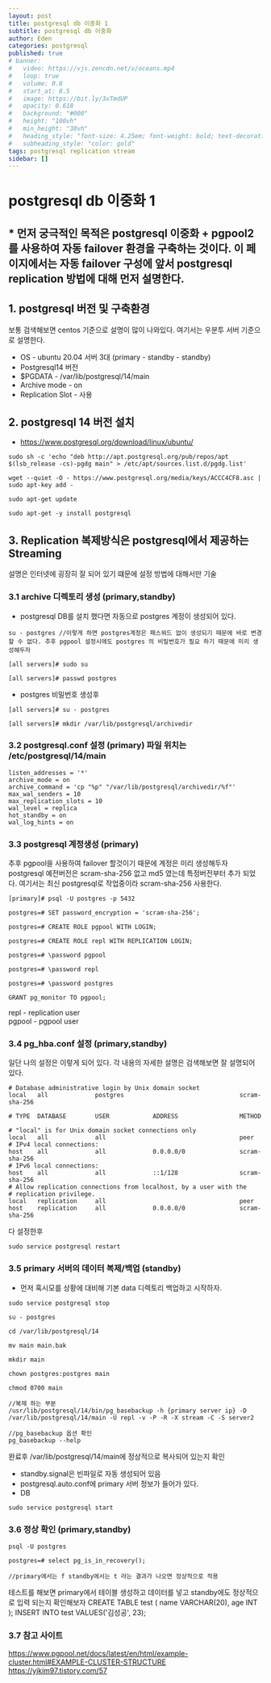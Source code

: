 ```yaml
---
layout: post
title: postgresql db 이중화 1
subtitle: postgresql db 이중화
author: Eden
categories: postgresql
published: true
# banner:
#   video: https://vjs.zencdn.net/v/oceans.mp4
#   loop: true
#   volume: 0.8
#   start_at: 8.5
#   image: https://bit.ly/3xTmdUP
#   opacity: 0.618
#   background: "#000"
#   height: "100vh"
#   min_height: "38vh"
#   heading_style: "font-size: 4.25em; font-weight: bold; text-decoration: underline"
#   subheading_style: "color: gold"
tags: postgresql replication stream
sidebar: []
---
```


# postgresql db 이중화 1

## * 먼저 궁극적인 목적은 postgresql 이중화 + pgpool2 를 사용하여 자동 failover 환경을 구축하는 것이다. 이 페이지에서는 자동 failover 구성에 앞서 postgresql replication 방법에 대해 먼저 설명한다.

## 1. postgresql 버전 및 구축환경
보통 검색해보면 centos 기준으로 설명이 많이 나와있다. 여기서는 우분투 서버 기준으로 설명한다.
- OS - ubuntu 20.04 서버 3대 (primary - standby - standby)
- Postgresql14 버전
- $PGDATA  - /var/lib/postgresql/14/main
- Archive mode - on
- Replication Slot - 사용

## 2. postgresql 14 버전 설치
- https://www.postgresql.org/download/linux/ubuntu/
```
sudo sh -c 'echo "deb http://apt.postgresql.org/pub/repos/apt $(lsb_release -cs)-pgdg main" > /etc/apt/sources.list.d/pgdg.list'

wget --quiet -O - https://www.postgresql.org/media/keys/ACCC4CF8.asc | sudo apt-key add -

sudo apt-get update

sudo apt-get -y install postgresql
```
## 3. Replication 복제방식은 postgresql에서 제공하는 Streaming
  설명은 인터넷에 굉장히 잘 되어 있기 떄문에 설정 방법에 대해서만 기술
### 3.1 archive 디렉토리 생성 (primary,standby)
 - postgresql DB를 설치 했다면 자동으로 postgres 계정이 생성되어 있다.
```
su - postgres //이렇게 하면 postgres계정은 패스워드 없이 생성되기 때문에 바로 변경 할 수 없다. 추후 pgpool 설정시에도 postgres 의 비밀번호가 필요 하기 때문에 미리 생성해두자

[all servers]# sudo su

[all servers]# passwd postgres 

```
 - postgres 비밀번호 생성후

```
[all servers]# su - postgres

[all servers]# mkdir /var/lib/postgresql/archivedir
```
### 3.2 postgresql.conf 설정 (primary) 파일 위치는 /etc/postgresql/14/main
```
listen_addresses = '*'
archive_mode = on
archive_command = 'cp "%p" "/var/lib/postgresql/archivedir/%f"'
max_wal_senders = 10
max_replication_slots = 10
wal_level = replica
hot_standby = on
wal_log_hints = on
```
### 3.3 postgresql 계정생성 (primary)
 추후 pgpool을 사용하여 failover 할것이기 때문에 계정은 미리 생성해두자
 postgresql 예전버전은 scram-sha-256 없고 md5 였는데 특정버전부터 추가 되었다.
 여기서는 최신 postgresql로 작업중이라 scram-sha-256 사용한다.
```
[primary]# psql -U postgres -p 5432

postgres=# SET password_encryption = 'scram-sha-256';

postgres=# CREATE ROLE pgpool WITH LOGIN;

postgres=# CREATE ROLE repl WITH REPLICATION LOGIN;

postgres=# \password pgpool

postgres=# \password repl

postgres=# \password postgres

GRANT pg_monitor TO pgpool;
```
repl - replication user <br/>
pgpool - pgpool user
### 3.4 pg_hba.conf 설정 (primary,standby)
일단 나의 설정은 이렇게 되어 있다. 각 내용의 자세한 설명은 검색해보면 잘 설명되어 있다.
```
# Database administrative login by Unix domain socket
local   all             postgres                                scram-sha-256

# TYPE  DATABASE        USER            ADDRESS                 METHOD

# "local" is for Unix domain socket connections only
local   all             all                                     peer
# IPv4 local connections:
host    all             all             0.0.0.0/0               scram-sha-256
# IPv6 local connections:
host    all             all             ::1/128                 scram-sha-256
# Allow replication connections from localhost, by a user with the
# replication privilege.
local   replication     all                                     peer
host    replication     all             0.0.0.0/0               scram-sha-256
```
다 설정한후 
```
sudo service postgresql restart
```
### 3.5 primary 서버의 데이터 복제/백업 (standby)
 - 먼저 혹시모를 상황에 대비해 기본 data 디렉토리 백업하고 시작하자.
```
sudo service postgresql stop

su - postgres

cd /var/lib/postgresql/14

mv main main.bak

mkdir main

chown postgres:postgres main

chmod 0700 main

//복제 하는 부분
/usr/lib/postgresql/14/bin/pg_basebackup -h {primary server ip} -D /var/lib/postgresql/14/main -U repl -v -P -R -X stream -C -S server2

//pg_basebackup 옵션 확인
pg_basebackup --help
```
완료후 /var/lib/postgresql/14/main에 정상적으로 복사되어 있는지 확인
 - standby.signal은 빈파일로 자동 생성되어 있음
 - postgresql.auto.conf에 primary 서버 정보가 들어가 있다.
 - DB 
```
sudo service postgresql start

```
### 3.6 정상 확인 (primary,standby)

```
psql -U postgres

postgres=# select pg_is_in_recovery();

//primary에서는 f standby에서는 t 라는 결과가 나오면 정상적으로 적용

```
테스트를 해보면 primary에서 테이블 생성하고 데이터를 넣고 standby에도 정상적으로 입력 되는지 확인해보자
CREATE TABLE test (
  name	VARCHAR(20),
  age	INT
);
INSERT INTO test VALUES('김성공', 23);

### 3.7 참고 사이트
https://www.pgpool.net/docs/latest/en/html/example-cluster.html#EXAMPLE-CLUSTER-STRUCTURE <br/>
https://yjkim97.tistory.com/57